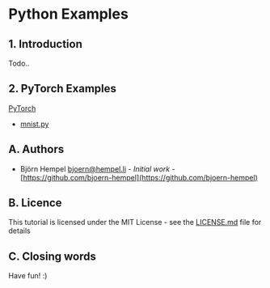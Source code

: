 # Python Examples

## 1. Introduction

Todo..

## 2. PyTorch Examples

[PyTorch](https://pytorch.org/)

* [mnist.py](source/PyTorch/mnist.py)

## A. Authors

* Björn Hempel <bjoern@hempel.li> - _Initial work_ - [https://github.com/bjoern-hempel](https://github.com/bjoern-hempel)

## B. Licence

This tutorial is licensed under the MIT License - see the [LICENSE.md](/LICENSE.md) file for details

## C. Closing words

Have fun! :)
